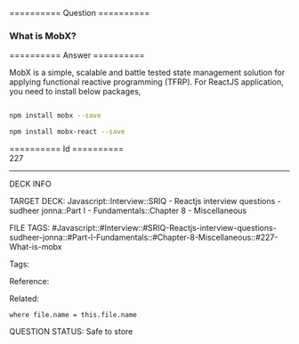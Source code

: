 ========== Question ==========  

### What is MobX?  

========== Answer ==========  

MobX is a simple, scalable and battle tested state management solution for applying functional reactive programming (TFRP). For ReactJS application, you need to install below packages,

```bash

npm install mobx --save

npm install mobx-react --save

```

========== Id ==========  
227

---

DECK INFO

TARGET DECK: Javascript::Interview::SRIQ - Reactjs interview questions - sudheer jonna::Part I - Fundamentals::Chapter 8 - Miscellaneous

FILE TAGS: #Javascript::#Interview::#SRIQ-Reactjs-interview-questions-sudheer-jonna::#Part-I-Fundamentals::#Chapter-8-Miscellaneous::#227-What-is-mobx

Tags:

Reference:

Related:

```dataview
where file.name = this.file.name
```

QUESTION STATUS: Safe to store
